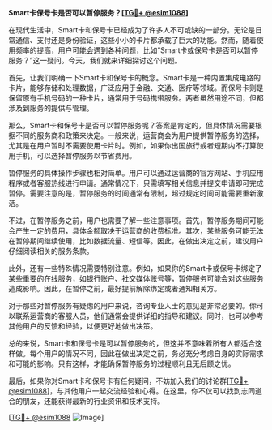 **Smart卡保号卡是否可以暂停服务？[[TG💪+ @esim1088](https://t.me/s/esim1088)]**

在现代生活中，Smart卡和保号卡已经成为了许多人不可或缺的一部分。无论是日常通信、支付还是身份验证，这些小小的卡片都承载了巨大的功能。然而，随着使用频率的提高，用户可能会遇到各种问题，比如“Smart卡或保号卡是否可以暂停服务？”这一疑问。今天，我们就来详细探讨这个问题。

首先，让我们明确一下Smart卡和保号卡的概念。Smart卡是一种内置集成电路的卡片，能够存储和处理数据，广泛应用于金融、交通、医疗等领域。而保号卡则是保留原有手机号码的一种卡片，通常用于号码携带服务。两者虽然用途不同，但都涉及到服务的提供与管理。

那么，Smart卡和保号卡是否可以暂停服务呢？答案是肯定的，但具体情况需要根据不同的服务商和政策来决定。一般来说，运营商会为用户提供暂停服务的选择，尤其是在用户暂时不需要使用卡片时。例如，如果你出国旅行或者短期内不打算使用手机，可以选择暂停服务以节省费用。

暂停服务的具体操作步骤也相对简单。用户可以通过运营商的官方网站、手机应用程序或者客服热线进行申请。通常情况下，只需填写相关信息并提交申请即可完成暂停。需要注意的是，暂停服务的时间通常有限制，超过规定时间可能需要重新激活。

不过，在暂停服务之前，用户也需要了解一些注意事项。首先，暂停服务期间可能会产生一定的费用，具体金额取决于运营商的收费标准。其次，某些服务可能无法在暂停期间继续使用，比如数据流量、短信等。因此，在做出决定之前，建议用户仔细阅读相关的服务条款。

此外，还有一些特殊情况需要特别注意。例如，如果你的Smart卡或保号卡绑定了某些重要的在线服务，如银行账户、社交媒体账号等，暂停服务可能会对这些服务造成影响。因此，在暂停之前，最好提前解除绑定或者通知相关方。

对于那些对暂停服务有疑虑的用户来说，咨询专业人士的意见是非常必要的。你可以联系运营商的客服人员，他们通常会提供详细的指导和建议。同时，也可以参考其他用户的反馈和经验，以便更好地做出决策。

总的来说，Smart卡和保号卡是可以暂停服务的，但这并不意味着所有人都适合这样做。每个用户的情况不同，因此在做出决定之前，务必充分考虑自身的实际需求和可能的影响。只有这样，才能确保暂停服务的过程顺利且无后顾之忧。

最后，如果你对Smart卡和保号卡有任何疑问，不妨加入我们的讨论群[[TG💪+ @esim1088](https://t.me/s/esim1088)]，与其他用户一起交流经验和心得。在这里，你不仅可以找到志同道合的朋友，还能获得最新的行业资讯和技术支持。

[[TG💪+ @esim1088](https://t.me/s/esim1088) ![Image](https://i.postimg.cc/4NQfJmqS/Snipaste-2025-05-13-00-14-12.png)]